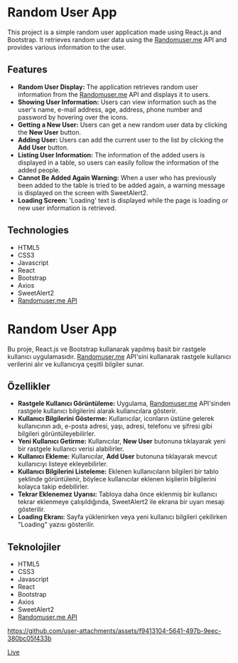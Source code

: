 # Random User App

This project is a simple random user application made using React.js and Bootstrap. It retrieves random user data using the [Randomuser.me](https://randomuser.me/) API and provides various information to the user.

## Features

- **Random User Display:** The application retrieves random user information from the [Randomuser.me](https://randomuser.me/) API and displays it to users.
- **Showing User Information:** Users can view information such as the user's name, e-mail address, age, address, phone number and password by hovering over the icons.
- **Getting a New User:** Users can get a new random user data by clicking the **New User** button.
- **Adding User:** Users can add the current user to the list by clicking the **Add User** button.
- **Listing User Information:** The information of the added users is displayed in a table, so users can easily follow the information of the added people.
- **Cannot Be Added Again Warning:** When a user who has previously been added to the table is tried to be added again, a warning message is displayed on the screen with SweetAlert2.
- **Loading Screen:** 'Loading' text is displayed while the page is loading or new user information is retrieved.
  
## Technologies

- HTML5
- CSS3
- Javascript
- React
- Bootstrap
- Axios
- SweetAlert2
- [Randomuser.me API](https://randomuser.me/)

# Random User App

Bu proje, React.js ve Bootstrap kullanarak yapılmış basit bir rastgele kullanıcı uygulamasıdır. [Randomuser.me](https://randomuser.me/) API'sini kullanarak rastgele kullanıcı verilerini alır ve kullanıcıya çeşitli bilgiler sunar.

## Özellikler

- **Rastgele Kullanıcı Görüntüleme:** Uygulama, [Randomuser.me](https://randomuser.me/) API'sinden rastgele kullanıcı bilgilerini alarak kullanıcılara gösterir.
- **Kullanıcı Bilgilerini Gösterme:** Kullanıcılar, iconların üstüne gelerek kullanıcının adı, e-posta adresi, yaşı, adresi, telefonu ve şifresi gibi bilgileri görüntüleyebilirler.
- **Yeni Kullanıcı Getirme:** Kullanıcılar, **New User** butonuna tıklayarak yeni bir rastgele kullanıcı verisi alabilirler.
- **Kullanıcı Ekleme:** Kullanıcılar, **Add User** butonuna tıklayarak mevcut kullanıcıyı listeye ekleyebilirler.
- **Kullanıcı Bilgilerini Listeleme:** Eklenen kullanıcıların bilgileri bir tablo şeklinde görüntülenir, böylece kullanıcılar eklenen kişilerin bilgilerini kolayca takip edebilirler.
- **Tekrar Eklenemez Uyarısı:** Tabloya daha önce eklenmiş bir kullanıcı tekrar eklenmeye çalışıldığında, SweetAlert2 ile ekrana bir uyarı mesajı gösterilir.
- **Loading Ekranı:** Sayfa yüklenirken veya yeni kullanıcı bilgileri çekilirken "Loading" yazısı gösterilir.


## Teknolojiler

- HTML5
- CSS3
- Javascript
- React
- Bootstrap
- Axios
- SweetAlert2
- [Randomuser.me API](https://randomuser.me/)

https://github.com/user-attachments/assets/f9413104-5641-497b-9eec-380bc05f433b

[Live](https://fy-random-user-app.netlify.app/)
